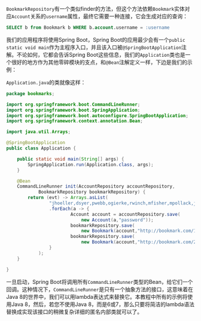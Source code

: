 `BookmarkRepository`有一个类似finder的方法，但这个方法依赖`Bookmark`实体对应`Account`关系的`username`属性，最终它需要一种连接，它会生成对应的查询：

```sql
SELECT b from Bookmark b WHERE b.account.username = :username
```

我们的应用程序将使用Spring Boot，Spring Boot的应用最少会有一个`public static void main`作为主程序入口，并且该入口被`@SpringBootApplication`注解。不论如何，它都会告诉Spring Boot这些信息，我们的`Application`类也是一个很好的地方作为其他零碎模块的支点，和`@Bean`注解定义一样，下边是我们的示例：

`Application.java`的类就像这样：

```java
package bookmarks;

import org.springframework.boot.CommandLineRunner;
import org.springframework.boot.SpringApplication;
import org.springframework.boot.autoconfigure.SpringBootApplication;
import org.springframework.context.annotation.Bean;

import java.util.Arrays;

@SpringBootApplication
public class Application {

    public static void main(String[] args) {
        SpringApplication.run(Application.class, args);
    }

    @Bean
    CommandLineRunner init(AccountRepository accountRepository,
            BookmarkRepository bookmarkRepository) {
        return (evt) -> Arrays.asList(
                "jhoeller,dsyer,pwebb,ogierke,rwinch,mfisher,mpollack,jlong".split(","))
                .forEach(a -> {
                        Account account = accountRepository.save(
                            new Account(a,"password"));
                        bookmarkRepository.save(
                            new Bookmark(account,"http://bookmark.com/1/" + a, "A description"));
                        bookmarkRepository.save(
                            new Bookmark(account,"http://bookmark.com/2/" + a, "A description"));
                }
            );
    }

}
```

一旦启动，Spring Boot将调用所有`CommandLineRunner`类型的Bean，给它们一个回调。这种情况下，`CommandLineRunner`是只有一个抽象方法的接口，这意味着在Java 8的世界中，我们可以用lambda表达式来替换它。本教程中所有的示例将使用Java 8，然后，若您不使用Java 8，而是6或7，那么只要将简洁的lambda语法替换成实现该接口的稍微复杂详细的匿名内部类就可以了。

